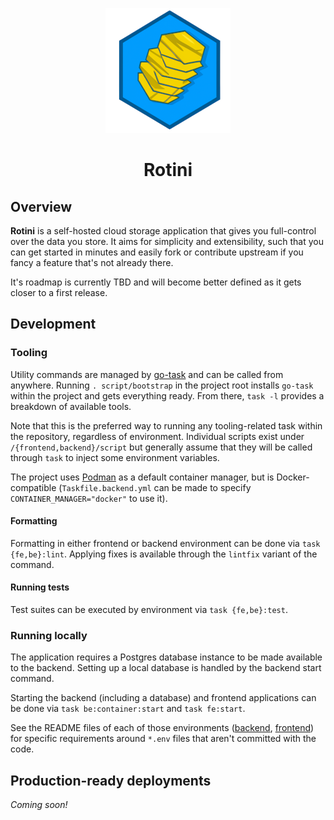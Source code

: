 <p align="center">
    <img src="./assets/rotini-logo.png">
</p>
<h1 align="center">Rotini</h1>

## Overview

**Rotini** is a self-hosted cloud storage application that gives you full-control over the data you store. It aims
for simplicity and extensibility, such that you can get started in minutes and easily fork or contribute upstream if you
fancy a feature that's not already there.

It's roadmap is currently TBD and will become better defined as it gets closer to a first release.

## Development

### Tooling

Utility commands are managed by [go-task](https://github.com/go-task/task) and can be called from anywhere. Running `.
script/bootstrap` in the project root installs `go-task` within the project and gets everything ready. From there, `task -l` provides a
breakdown of available tools.

Note that this is the preferred way to running any tooling-related task within the repository, regardless of
environment. Individual scripts exist under `/{frontend,backend}/script` but generally assume that they will be called
through `task` to inject some environment variables.

The project uses [Podman](https://podman.io/) as a default container manager, but is Docker-compatible
(`Taskfile.backend.yml` can be made to specify `CONTAINER_MANAGER="docker"` to use it).

#### Formatting

Formatting in either frontend or backend environment can be done via `task {fe,be}:lint`. Applying fixes is available
through the `lintfix` variant of the command.

#### Running tests

Test suites can be executed by environment via `task {fe,be}:test`.

### Running locally

The application requires a Postgres database instance to be made available to the backend. Setting up a local database
is handled by the backend start command.

Starting the backend (including a database) and frontend applications can be done via `task be:container:start` and `task fe:start`.

See the README files of each of those environments ([backend](./backend/README.md), [frontend](./frontend/README.md)) for specific requirements around `*.env` files that aren't committed with the code.

## Production-ready deployments

_Coming soon!_
